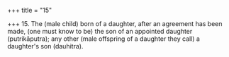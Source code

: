 +++
title = "15"

+++
15. The (male child) born of a daughter, after an agreement has been made, (one must know to be) the son of an appointed daughter (putrikāputra); any other (male offspring of a daughter they call) a daughter's son (dauhitra).
